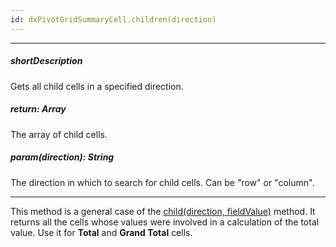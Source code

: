 ```yaml
---
id: dxPivotGridSummaryCell.children(direction)
---
```

---
##### shortDescription
Gets all child cells in a specified direction.

##### return: Array<dxPivotGridSummaryCell>
The array of child cells.

##### param(direction): String
The direction in which to search for child cells. Can be "row" or "column".

---
This method is a general case of the [child(direction, fieldValue)](/api-reference/10%20UI%20Components/dxPivotGrid/5%20Summary%20Cell/child(direction_fieldValue).md '/Documentation/ApiReference/UI_Components/dxPivotGrid/Summary_Cell/#childdirection_fieldValue') method. It returns all the cells whose values were involved in a calculation of the total value. Use it for **Total** and **Grand Total** cells.